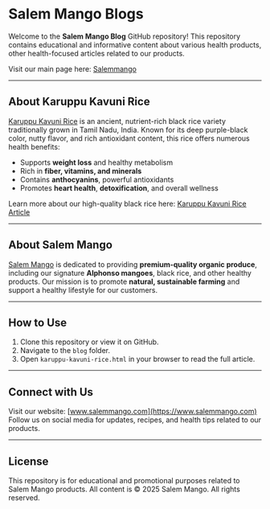 # Salem Mango Blogs

Welcome to the **Salem Mango Blog** GitHub repository! This repository contains educational and informative content about various health products, other health-focused articles related to our products.

Visit our main page here: [Salemmango](https://www.salemmango.com)

---

## About Karuppu Kavuni Rice

 [Karuppu Kavuni Rice](https://www.salemmango.com/buy/karuppu-kavuni-rice) is an ancient, nutrient-rich black rice variety traditionally grown in Tamil Nadu, India. Known for its deep purple-black color, nutty flavor, and rich antioxidant content, this rice offers numerous health benefits:

- Supports **weight loss** and healthy metabolism
- Rich in **fiber, vitamins, and minerals**
- Contains **anthocyanins**, powerful antioxidants
- Promotes **heart health**, **detoxification**, and overall wellness

Learn more about our high-quality black rice here: [Karuppu Kavuni Rice Article](./blog/karuppu-kavuni-rice.html)

---

## About Salem Mango

[Salem Mango](https://www.salemmango.com) is dedicated to providing **premium-quality organic produce**, including our signature **Alphonso mangoes**, black rice, and other healthy products. Our mission is to promote **natural, sustainable farming** and support a healthy lifestyle for our customers.

---

## How to Use

1. Clone this repository or view it on GitHub.  
2. Navigate to the `blog` folder.  
3. Open `karuppu-kavuni-rice.html` in your browser to read the full article.  

---

## Connect with Us

Visit our website: [www.salemmango.com](https://www.salemmango.com)  
Follow us on social media for updates, recipes, and health tips related to our products.

---

## License

This repository is for educational and promotional purposes related to Salem Mango products. All content is © 2025 Salem Mango. All rights reserved.
